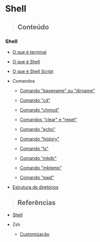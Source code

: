 # Shell

> ## **Conteúdo**

### Shell

* [O que é terminal](./o-que-e-terminal.md)

* [O que é Shell](./o-que-e-shell.md)

* [O que é Shell Script](./o-que-e-shell-script.md)

* Comandos

  * [Comando "basename" ou "dirname"](./commands/basename-e-dirname.md)

  * [Comando "cd"](./commands/cd.md)

  * [Comando "chmod"](./commands/chmod.md)

  * [Comandos "clear" e "reset"](./commands/clear-e-reset.md)

  * [Comando "echo"](./commands/echo.md)

  * [Comando "history"](./commands/history.md)

  * [Comando "ls"](./commands/ls.md)

  * [Comando "mkdir"](./commands/mkdir.md)

  * [Comando "mktemp"](./commands/mktemp.md)

  * [Comando "pwd"](./commands/pwd.md)

* [Estrutura de diretórios](./estrutura-de-diretorios.md)

> ## **Referências**

* [Shell](./references.md)

* Zsh

  * [Customização](./zsh/customization/references.md)
